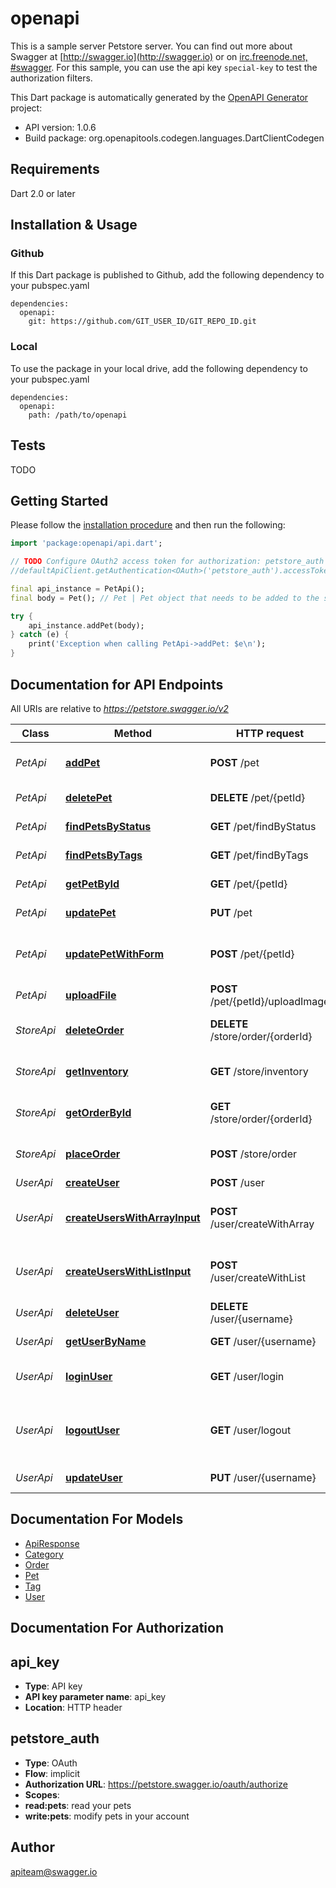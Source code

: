 # openapi
This is a sample server Petstore server.  You can find out more about Swagger at [http://swagger.io](http://swagger.io) or on [irc.freenode.net, #swagger](http://swagger.io/irc/).  For this sample, you can use the api key `special-key` to test the authorization filters.

This Dart package is automatically generated by the [OpenAPI Generator](https://openapi-generator.tech) project:

- API version: 1.0.6
- Build package: org.openapitools.codegen.languages.DartClientCodegen

## Requirements

Dart 2.0 or later

## Installation & Usage

### Github
If this Dart package is published to Github, add the following dependency to your pubspec.yaml
```
dependencies:
  openapi:
    git: https://github.com/GIT_USER_ID/GIT_REPO_ID.git
```

### Local
To use the package in your local drive, add the following dependency to your pubspec.yaml
```
dependencies:
  openapi:
    path: /path/to/openapi
```

## Tests

TODO

## Getting Started

Please follow the [installation procedure](#installation--usage) and then run the following:

```dart
import 'package:openapi/api.dart';

// TODO Configure OAuth2 access token for authorization: petstore_auth
//defaultApiClient.getAuthentication<OAuth>('petstore_auth').accessToken = 'YOUR_ACCESS_TOKEN';

final api_instance = PetApi();
final body = Pet(); // Pet | Pet object that needs to be added to the store

try {
    api_instance.addPet(body);
} catch (e) {
    print('Exception when calling PetApi->addPet: $e\n');
}

```

## Documentation for API Endpoints

All URIs are relative to *https://petstore.swagger.io/v2*

Class | Method | HTTP request | Description
------------ | ------------- | ------------- | -------------
*PetApi* | [**addPet**](doc\/PetApi.md#addpet) | **POST** /pet | Add a new pet to the store
*PetApi* | [**deletePet**](doc\/PetApi.md#deletepet) | **DELETE** /pet/{petId} | Deletes a pet
*PetApi* | [**findPetsByStatus**](doc\/PetApi.md#findpetsbystatus) | **GET** /pet/findByStatus | Finds Pets by status
*PetApi* | [**findPetsByTags**](doc\/PetApi.md#findpetsbytags) | **GET** /pet/findByTags | Finds Pets by tags
*PetApi* | [**getPetById**](doc\/PetApi.md#getpetbyid) | **GET** /pet/{petId} | Find pet by ID
*PetApi* | [**updatePet**](doc\/PetApi.md#updatepet) | **PUT** /pet | Update an existing pet
*PetApi* | [**updatePetWithForm**](doc\/PetApi.md#updatepetwithform) | **POST** /pet/{petId} | Updates a pet in the store with form data
*PetApi* | [**uploadFile**](doc\/PetApi.md#uploadfile) | **POST** /pet/{petId}/uploadImage | uploads an image
*StoreApi* | [**deleteOrder**](doc\/StoreApi.md#deleteorder) | **DELETE** /store/order/{orderId} | Delete purchase order by ID
*StoreApi* | [**getInventory**](doc\/StoreApi.md#getinventory) | **GET** /store/inventory | Returns pet inventories by status
*StoreApi* | [**getOrderById**](doc\/StoreApi.md#getorderbyid) | **GET** /store/order/{orderId} | Find purchase order by ID
*StoreApi* | [**placeOrder**](doc\/StoreApi.md#placeorder) | **POST** /store/order | Place an order for a pet
*UserApi* | [**createUser**](doc\/UserApi.md#createuser) | **POST** /user | Create user
*UserApi* | [**createUsersWithArrayInput**](doc\/UserApi.md#createuserswitharrayinput) | **POST** /user/createWithArray | Creates list of users with given input array
*UserApi* | [**createUsersWithListInput**](doc\/UserApi.md#createuserswithlistinput) | **POST** /user/createWithList | Creates list of users with given input array
*UserApi* | [**deleteUser**](doc\/UserApi.md#deleteuser) | **DELETE** /user/{username} | Delete user
*UserApi* | [**getUserByName**](doc\/UserApi.md#getuserbyname) | **GET** /user/{username} | Get user by user name
*UserApi* | [**loginUser**](doc\/UserApi.md#loginuser) | **GET** /user/login | Logs user into the system
*UserApi* | [**logoutUser**](doc\/UserApi.md#logoutuser) | **GET** /user/logout | Logs out current logged in user session
*UserApi* | [**updateUser**](doc\/UserApi.md#updateuser) | **PUT** /user/{username} | Updated user


## Documentation For Models

 - [ApiResponse](doc\/ApiResponse.md)
 - [Category](doc\/Category.md)
 - [Order](doc\/Order.md)
 - [Pet](doc\/Pet.md)
 - [Tag](doc\/Tag.md)
 - [User](doc\/User.md)


## Documentation For Authorization


## api_key

- **Type**: API key
- **API key parameter name**: api_key
- **Location**: HTTP header

## petstore_auth

- **Type**: OAuth
- **Flow**: implicit
- **Authorization URL**: https://petstore.swagger.io/oauth/authorize
- **Scopes**: 
 - **read:pets**: read your pets
 - **write:pets**: modify pets in your account


## Author

apiteam@swagger.io

